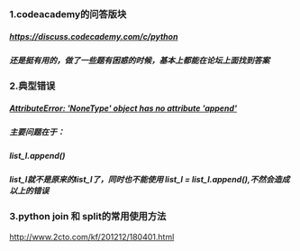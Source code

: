 ### 1.codeacademy的问答版块

##### https://discuss.codecademy.com/c/python

##### 还是挺有用的，做了一些题有困惑的时候，基本上都能在论坛上面找到答案



### 2.典型错误

##### [AttributeError: 'NoneType' object has no attribute 'append'](https://stackoverflow.com/questions/13555551/attributeerror-nonetype-object-has-no-attribute-append)

##### 主要问题在于：

##### list\_l.append\(\)

##### list\_l就不是原来的list\_l了，同时也不能使用 list\_l = list\_l.append\(\),不然会造成以上的错误

##### 

### 3.python join 和 split的常用使用方法

http://www.2cto.com/kf/201212/180401.html





